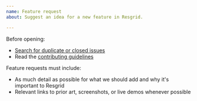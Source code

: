 ```yaml
---
name: Feature request
about: Suggest an idea for a new feature in Resgrid.

---
```


Before opening:

- [Search for duplicate or closed issues](https://github.com/Resgrid/Core?utf8=%E2%9C%93&q=is%3Aissue)
- Read the [contributing guidelines](https://github.com/Resgrid/Core/blob/master/.github/CONTRIBUTING.md)

Feature requests must include:

- As much detail as possible for what we should add and why it's important to Resgrid
- Relevant links to prior art, screenshots, or live demos whenever possible